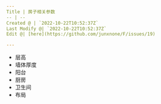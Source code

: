 ```yaml
---
Title | 房子相关参数
-- | --
Created @ | `2022-10-22T10:52:37Z`
Last Modify @| `2022-10-22T10:52:37Z`
Edit @| [here](https://github.com/junxnone/F/issues/19)

---
```

- 层高
- 墙体厚度
- 阳台
- 厨房
- 卫生间
- 布局
